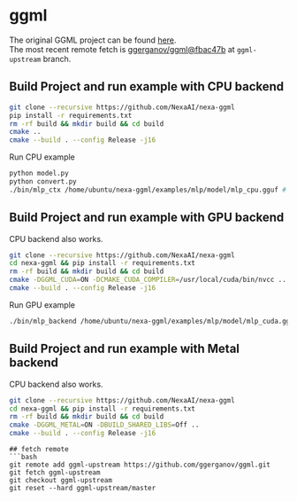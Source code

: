 # ggml
The original GGML project can be found [here](https://github.com/ggerganov/ggml).  
The most recent remote fetch is [ggerganov/ggml@fbac47b](https://github.com/ggerganov/ggml/commit/fbac47bf5ea0d2f92bc98bbc79a915ad7477e3e0) at `ggml-upstream` branch.

## Build Project and run example with CPU backend
```bash
git clone --recursive https://github.com/NexaAI/nexa-ggml
pip install -r requirements.txt
rm -rf build && mkdir build && cd build
cmake ..
cmake --build . --config Release -j16
```
Run CPU example
```bash
python model.py
python convert.py
./bin/mlp_ctx /home/ubuntu/nexa-ggml/examples/mlp/model/mlp_cpu.gguf # run CPU example
```

## Build Project and run example with GPU backend
CPU backend also works.
```bash
git clone --recursive https://github.com/NexaAI/nexa-ggml
cd nexa-ggml && pip install -r requirements.txt
rm -rf build && mkdir build && cd build
cmake -DGGML_CUDA=ON -DCMAKE_CUDA_COMPILER=/usr/local/cuda/bin/nvcc ..
cmake --build . --config Release -j16
```
Run GPU example
```bash
./bin/mlp_backend /home/ubuntu/nexa-ggml/examples/mlp/model/mlp_cuda.gguf # run CUDA example
```

## Build Project and run example with Metal backend
CPU backend also works.
```bash
git clone --recursive https://github.com/NexaAI/nexa-ggml
cd nexa-ggml && pip install -r requirements.txt
rm -rf build && mkdir build && cd build
cmake -DGGML_METAL=ON -DBUILD_SHARED_LIBS=Off ..
cmake --build . --config Release -j16
```


```
## fetch remote
```bash
git remote add ggml-upstream https://github.com/ggerganov/ggml.git
git fetch ggml-upstream
git checkout ggml-upstream
git reset --hard ggml-upstream/master
```
